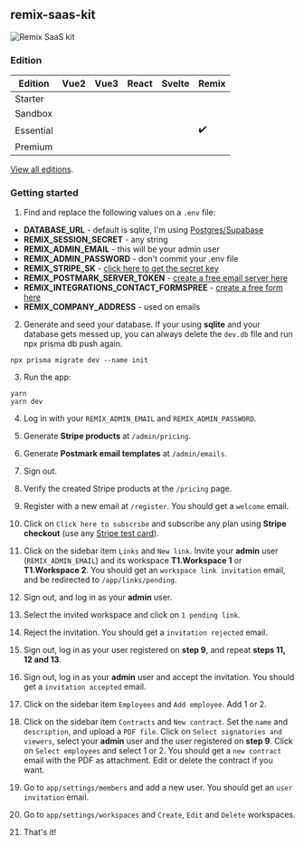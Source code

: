 ## remix-saas-kit

![Remix SaaS kit](https://yahooder.sirv.com/saasfrontends/remix/ss/cover.png)

### Edition

| Edition   | Vue2 | Vue3 | React | Svelte | Remix |
| --------- | ---- | ---- | ----- | ------ | ----- |
| Starter   |      |      |       |        |       |
| Sandbox   |      |      |       |        |       |
| Essential |      |      |       |        | ✔️    |
| Premium   |      |      |       |        |       |

[View all editions](https://saasfrontends.com).

### Getting started

1. Find and replace the following values on a `.env` file:

- **DATABASE_URL** - default is sqlite, I'm using [Postgres/Supabase](https://supabase.io/)
- **REMIX_SESSION_SECRET** - any string
- **REMIX_ADMIN_EMAIL** - this will be your admin user
- **REMIX_ADMIN_PASSWORD** - don't commit your .env file
- **REMIX_STRIPE_SK** - [click here to get the secret key](https://dashboard.stripe.com/test/developers)
- **REMIX_POSTMARK_SERVER_TOKEN** - [create a free email server here](https://account.postmarkapp.com/servers)
- **REMIX_INTEGRATIONS_CONTACT_FORMSPREE** - [create a free form here](https://formspree.io/forms)
- **REMIX_COMPANY_ADDRESS** - used on emails

2. Generate and seed your database. If your using **sqlite** and your database gets messed up, you can always delete the `dev.db` file and run npx prisma db push again.

```
npx prisma migrate dev --name init
```

3. Run the app:

```
yarn
yarn dev
```

4. Log in with your `REMIX_ADMIN_EMAIL` and `REMIX_ADMIN_PASSWORD`.

5. Generate **Stripe products** at `/admin/pricing`.

6. Generate **Postmark email templates** at `/admin/emails`.

7. Sign out.

8. Verify the created Stripe products at the `/pricing` page.

9. Register with a new email at `/register`. You should get a `welcome` email.

10. Click on `Click here to subscribe` and subscribe any plan using **Stripe checkout** (use any [Stripe test card](https://stripe.com/docs/testing#cards)).

11. Click on the sidebar item `Links` and `New link`. Invite your **admin** user (`REMIX_ADMIN_EMAIL`) and its workspace **T1.Workspace 1** or **T1.Workspace 2**. You should get an `workspace link invitation` email, and be redirected to `/app/links/pending`.

12. Sign out, and log in as your **admin** user.

13. Select the invited workspace and click on `1 pending link`.

14. Reject the invitation. You should get a `invitation rejected` email.

15. Sign out, log in as your user registered on **step 9**, and repeat **steps 11, 12 and 13**.

16. Sign out, log in as your **admin** user and accept the invitation. You should get a `invitation accepted` email.

17. Click on the sidebar item `Employees` and `Add employee`. Add 1 or 2.

18. Click on the sidebar item `Contracts` and `New contract`. Set the `name` and `description`, and upload a `PDF file`. Click on `Select signatories and viewers`, select your **admin** user and the user registered on **step 9**. Click on `Select employees` and select 1 or 2. You should get a `new contract` email with the PDF as attachment. Edit or delete the contract if you want.

19. Go to `app/settings/members` and add a new user. You should get an `user invitation` email.

20. Go to `app/settings/workspaces` and `Create`, `Edit` and `Delete` workspaces.

21. That's it!
